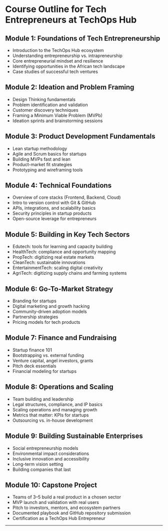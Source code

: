 # Course Outline for Tech Entrepreneurs at TechOps Hub

## Module 1: Foundations of Tech Entrepreneurship
- Introduction to the TechOps Hub ecosystem  
- Understanding entrepreneurship vs. intrapreneurship  
- Core entrepreneurial mindset and resilience  
- Identifying opportunities in the African tech landscape  
- Case studies of successful tech ventures  

## Module 2: Ideation and Problem Framing
- Design Thinking fundamentals  
- Problem identification and validation  
- Customer discovery techniques  
- Framing a Minimum Viable Problem (MVPb)  
- Ideation sprints and brainstorming sessions  

## Module 3: Product Development Fundamentals
- Lean startup methodology  
- Agile and Scrum basics for startups  
- Building MVPs fast and lean  
- Product-market fit strategies  
- Prototyping and wireframing tools  

## Module 4: Technical Foundations
- Overview of core stacks (Frontend, Backend, Cloud)  
- Intro to version control with Git & GitHub  
- APIs, integrations, and scalability basics  
- Security principles in startup products  
- Open-source leverage for entrepreneurs  

## Module 5: Building in Key Tech Sectors
- Edutech: tools for learning and capacity building  
- HealthTech: compliance and opportunity mapping  
- PropTech: digitizing real estate markets  
- CleanTech: sustainable innovations  
- EntertainmentTech: scaling digital creativity  
- AgriTech: digitizing supply chains and farming systems  

## Module 6: Go-To-Market Strategy
- Branding for startups  
- Digital marketing and growth hacking  
- Community-driven adoption models  
- Partnership strategies  
- Pricing models for tech products  

## Module 7: Finance and Fundraising
- Startup finance 101  
- Bootstrapping vs. external funding  
- Venture capital, angel investors, grants  
- Pitch deck essentials  
- Financial modeling for startups  

## Module 8: Operations and Scaling
- Team building and leadership  
- Legal structures, compliance, and IP basics  
- Scaling operations and managing growth  
- Metrics that matter: KPIs for startups  
- Outsourcing vs. in-house development  

## Module 9: Building Sustainable Enterprises
- Social entrepreneurship models  
- Environmental impact considerations  
- Inclusive innovation and accessibility  
- Long-term vision setting  
- Building companies that last  

## Module 10: Capstone Project
- Teams of 3–5 build a real product in a chosen sector  
- MVP launch and validation with real users  
- Pitch to investors, mentors, and ecosystem partners  
- Documented playbook and GitHub repository submission  
- Certification as a TechOps Hub Entrepreneur  

---
